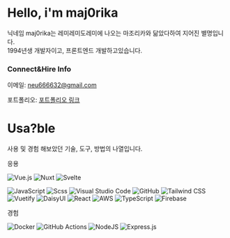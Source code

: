 # Hello, i'm maj0rika

닉네임 maj0rika는 레미레미도레미에 나오는 마조리카와 닮았다하여 지어진 별명입니다.<br />
1994년생 개발자이고, 프론트엔드 개발하고있습니다. 

### Connect&Hire Info

이메일: neu666632@gmail.com

포트폴리오: [포트폴리오 링크](https://maj0rika.com)

# Usa?ble

사용 및 경험 해보았던 기술, 도구, 방법의 나열입니다.

응용

![Vue.js](https://img.shields.io/badge/vuejs-%2335495e.svg?style=for-the-badge&logo=vuedotjs&logoColor=%234FC08D)
![Nuxt](https://img.shields.io/badge/Nuxt.js-00C58E?style=for-the-badge&logo=Nuxt.js&logoColor=white)
![Svelte](https://img.shields.io/badge/Svelte-4A4A55?style=for-the-badge&logo=svelte)

![JavaScript](https://img.shields.io/badge/javascript-%23323330.svg?style=for-the-badge&logo=javascript&logoColor=%23F7DF1E)
![Scss](https://img.shields.io/badge/Sass-CC6699?style=for-the-badge&logo=sass&logoColor=white)
![Visual Studio Code](https://img.shields.io/badge/VisualStudioCode-0078d7.svg?style=for-the-badge&logo=visual-studio-code&logoColor=white)
![GitHub](https://img.shields.io/badge/github-%23121011.svg?style=for-the-badge&logo=github&logoColor=white)
![Tailwind CSS](https://img.shields.io/badge/Tailwind%20CSS-38B2AC?style=for-the-badge&logo=Tailwind-CSS&logoColor=white)
![Vuetify](https://img.shields.io/badge/Vuetify-1867C0?style=for-the-badge&logo=Vuetify&logoColor=white)
![DaisyUI](https://img.shields.io/badge/DaisyUI-5A0EF8?style=for-the-badge&logo=DaisyUI&logoColor=white)
![React](https://img.shields.io/badge/react-%2320232a.svg?style=for-the-badge&logo=react&logoColor=%2361DAFB)
![AWS](https://img.shields.io/badge/AWS-%23FF9900.svg?style=for-the-badge&logo=amazon-aws&logoColor=white)
![TypeScript](https://img.shields.io/badge/typescript-%23007ACC.svg?style=for-the-badge&logo=typescript&logoColor=white)
![Firebase](https://img.shields.io/badge/firebase-%23039BE5.svg?style=for-the-badge&logo=firebase)


경험

![Docker](https://img.shields.io/badge/docker-%230db7ed.svg?style=for-the-badge&logo=docker&logoColor=white)
![GitHub Actions](https://img.shields.io/badge/githubactions-%232671E5.svg?style=for-the-badge&logo=githubactions&logoColor=white)
![NodeJS](https://img.shields.io/badge/node.js-%2343853D.svg?style=for-the-badge&logo=node.js&logoColor=white)
![Express.js](https://img.shields.io/badge/express.js-%23404d59.svg?style=for-the-badge&logo=express&logoColor=%2361DAFB)
